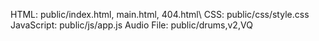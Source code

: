 HTML: public/index.html, main.html, 404.html\\
CSS: public/css/style.css
JavaScript: public/js/app.js
Audio File: public/drums,v2,VQ
